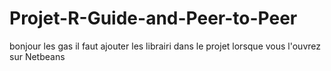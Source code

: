 # Projet-R-Guide-and-Peer-to-Peer
bonjour les gas  il faut ajouter les librairi dans le projet lorsque vous l'ouvrez sur Netbeans  
